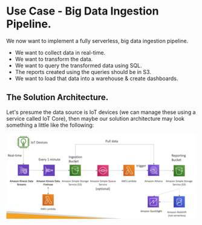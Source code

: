 # **Use Case - Big Data Ingestion Pipeline.**

We now want to implement a fully serverless, big data ingestion pipeline.

* We want to collect data in real-time.
* We want to transform the data.
* We want to query the transformed data using SQL.
* The reports created using the queries should be in S3.
* We want to load that data into a warehouse & create dashboards.

## **The Solution Architecture.**

Let's presume the data source is IoT devices (we can manage these using a service called IoT Core), then maybe our solution architecture may look something a little like the following:

<img src='./images/BigDataIngestionPipeline.png'>